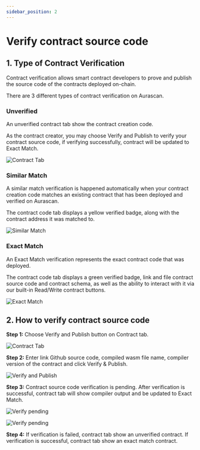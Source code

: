 ```yaml
---
sidebar_position: 2
---
```


# Verify contract source code

## 1. Type of Contract Verification
Contract verification allows smart contract developers to prove and publish the source code of the contracts deployed on-chain.

There are 3 different types of contract verification on Aurascan.

### Unverified
An unverified contract tab show the contract creation code.

As the contract creator, you may choose Verify and Publish to verify your contract source code, if verifying successfully, contract will be updated to Exact Match.

![Contract Tab](/img/aurascan-blc-explorer/contract_tab.PNG)

### Similar Match
A similar match verification is happened automatically when your contract creation code matches an existing contract that has been deployed and verified on Aurascan.

The contract code tab displays a yellow verified badge, along with the contract address it was matched to.

![Similar Match](/img/aurascan-blc-explorer/similar_match.PNG)

### Exact Match
An Exact Match verification represents the exact contract code that was deployed.

The contract code tab displays a green verified badge, link and file contract source code and contract schema, as well as the ability to interact with it via our built-in Read/Write contract buttons.

![Exact Match](/img/aurascan-blc-explorer/exact_match.PNG)

## 2. How to verify contract source code
**Step 1:** Choose Verify and Publish button on Contract tab.

![Contract Tab](/img/aurascan-blc-explorer/contract_tab.PNG)

**Step 2:** Enter link Github source code, compiled wasm file name, compiler version of the contract and click Verify & Publish.

![Verify and Publish](/img/aurascan-blc-explorer/verify_and_publish.PNG)

**Step 3:** Contract source code verification is pending. After verification is successful, contract tab will show compiler output and be updated to Exact Match.

![Verify pending](/img/aurascan-blc-explorer/verification_pending.PNG)

![Verify pending](/img/aurascan-blc-explorer/verification_pending_tab.PNG)

**Step 4:** If verification is failed, contract tab show an unverified contract. If verification is successful, contract tab show an exact match contract.
